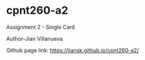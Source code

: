 # cpnt260-a2

Assignment 2 - Single Card

Author-Jian Villanueva

Github page link: https://jiansk.github.io/cpnt260-a2/
